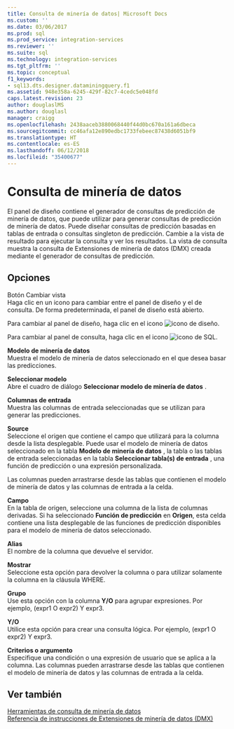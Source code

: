 ```yaml
---
title: Consulta de minería de datos| Microsoft Docs
ms.custom: ''
ms.date: 03/06/2017
ms.prod: sql
ms.prod_service: integration-services
ms.reviewer: ''
ms.suite: sql
ms.technology: integration-services
ms.tgt_pltfrm: ''
ms.topic: conceptual
f1_keywords:
- sql13.dts.designer.dataminingquery.f1
ms.assetid: 948e358a-6245-429f-82c7-4cedc5e048fd
caps.latest.revision: 23
author: douglaslMS
ms.author: douglasl
manager: craigg
ms.openlocfilehash: 2438aaceb3880068440f44d0bc670a161a6dbeca
ms.sourcegitcommit: cc46afa12e890edbc1733febeec87438d6051bf9
ms.translationtype: HT
ms.contentlocale: es-ES
ms.lasthandoff: 06/12/2018
ms.locfileid: "35400677"
---
```

# <a name="data-mining-query"></a>Consulta de minería de datos
  El panel de diseño contiene el generador de consultas de predicción de minería de datos, que puede utilizar para generar consultas de predicción de minería de datos. Puede diseñar consultas de predicción basadas en tablas de entrada o consultas singleton de predicción. Cambie a la vista de resultado para ejecutar la consulta y ver los resultados. La vista de consulta muestra la consulta de Extensiones de minería de datos (DMX) creada mediante el generador de consultas de predicción.  
  
## <a name="options"></a>Opciones  
 Botón Cambiar vista  
 Haga clic en un icono para cambiar entre el panel de diseño y el de consulta. De forma predeterminada, el panel de diseño está abierto.  
  
 Para cambiar al panel de diseño, haga clic en el icono ![icono de diseño](../../integration-services/control-flow/media/ssis-designicon.gif "Design icon").  
  
 Para cambiar al panel de consulta, haga clic en el icono ![icono de SQL](../../integration-services/control-flow/media/ssis-queryicon.gif "icono de SQL").  
  
 **Modelo de minería de datos**  
 Muestra el modelo de minería de datos seleccionado en el que desea basar las predicciones.  
  
 **Seleccionar modelo**  
 Abre el cuadro de diálogo **Seleccionar modelo de minería de datos** .  
  
 **Columnas de entrada**  
 Muestra las columnas de entrada seleccionadas que se utilizan para generar las predicciones.  
  
 **Source**  
 Seleccione el origen que contiene el campo que utilizará para la columna desde la lista desplegable. Puede usar el modelo de minería de datos seleccionado en la tabla **Modelo de minería de datos** , la tabla o las tablas de entrada seleccionadas en la tabla **Seleccionar tabla(s) de entrada** , una función de predicción o una expresión personalizada.  
  
 Las columnas pueden arrastrarse desde las tablas que contienen el modelo de minería de datos y las columnas de entrada a la celda.  
  
 **Campo**  
 En la tabla de origen, seleccione una columna de la lista de columnas derivadas. Si ha seleccionado **Función de predicción** en **Origen**, esta celda contiene una lista desplegable de las funciones de predicción disponibles para el modelo de minería de datos seleccionado.  
  
 **Alias**  
 El nombre de la columna que devuelve el servidor.  
  
 **Mostrar**  
 Seleccione esta opción para devolver la columna o para utilizar solamente la columna en la cláusula WHERE.  
  
 **Grupo**  
 Use esta opción con la columna **Y/O** para agrupar expresiones. Por ejemplo, (expr1 O expr2) Y expr3.  
  
 **Y/O**  
 Utilice esta opción para crear una consulta lógica. Por ejemplo, (expr1 O expr2) Y expr3.  
  
 **Criterios o argumento**  
 Especifique una condición o una expresión de usuario que se aplica a la columna. Las columnas pueden arrastrarse desde las tablas que contienen el modelo de minería de datos y las columnas de entrada a la celda.  
  
## <a name="see-also"></a>Ver también  
 [Herramientas de consulta de minería de datos](../../analysis-services/data-mining/data-mining-query-tools.md)   
 [Referencia de instrucciones de Extensiones de minería de datos &#40;DMX&#41;](../../dmx/data-mining-extensions-dmx-statements.md)  
  
  
